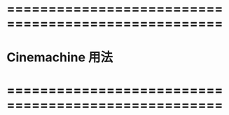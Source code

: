 # ==================================================== #
#               Cinemachine  用法
# ==================================================== #




































